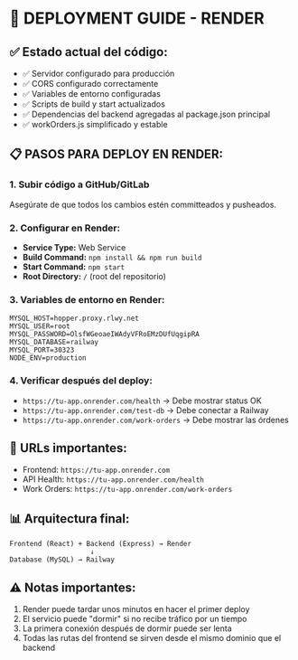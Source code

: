 # 🚀 DEPLOYMENT GUIDE - RENDER

## ✅ Estado actual del código:
- ✅ Servidor configurado para producción
- ✅ CORS configurado correctamente  
- ✅ Variables de entorno configuradas
- ✅ Scripts de build y start actualizados
- ✅ Dependencias del backend agregadas al package.json principal
- ✅ workOrders.js simplificado y estable

## 📋 PASOS PARA DEPLOY EN RENDER:

### 1. Subir código a GitHub/GitLab
Asegúrate de que todos los cambios estén committeados y pusheados.

### 2. Configurar en Render:
- **Service Type:** Web Service
- **Build Command:** `npm install && npm run build`
- **Start Command:** `npm start`
- **Root Directory:** `/` (root del repositorio)

### 3. Variables de entorno en Render:
```
MYSQL_HOST=hopper.proxy.rlwy.net
MYSQL_USER=root
MYSQL_PASSWORD=OlsfWGeoaeIWAdyVFRoEMzDUfUqgipRA
MYSQL_DATABASE=railway
MYSQL_PORT=30323
NODE_ENV=production
```

### 4. Verificar después del deploy:
- `https://tu-app.onrender.com/health` → Debe mostrar status OK
- `https://tu-app.onrender.com/test-db` → Debe conectar a Railway
- `https://tu-app.onrender.com/work-orders` → Debe mostrar las órdenes

## 🔗 URLs importantes:
- Frontend: `https://tu-app.onrender.com`
- API Health: `https://tu-app.onrender.com/health`
- Work Orders: `https://tu-app.onrender.com/work-orders`

## 📊 Arquitectura final:
```
Frontend (React) + Backend (Express) → Render
                    ↓
Database (MySQL) → Railway
```

## ⚠️ Notas importantes:
1. Render puede tardar unos minutos en hacer el primer deploy
2. El servicio puede "dormir" si no recibe tráfico por un tiempo
3. La primera conexión después de dormir puede ser lenta
4. Todas las rutas del frontend se sirven desde el mismo dominio que el backend
